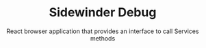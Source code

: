 <div align='center'>

<h1>Sidewinder Debug</h1>

<p>React browser application that provides an interface to call Services methods</p>

</div>

